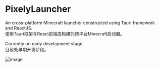 # PixelyLauncher

An cross-platform Minecraft launcher constructed using Tauri framework and ReactJS. <br>
使用Tauri框架与React前端库构建的跨平台Minecraft启动器。
<br>

Currently on early development stage. <br>
目前处早期开发阶段。
<br>

![image](https://github.com/CuteKims/pixely-tauri/assets/107239576/65768355-7aa7-41d3-a35e-531bb5c7f4e1)


